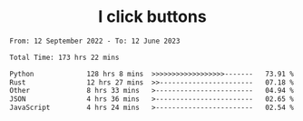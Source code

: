 <h1 align="center">
I click buttons
</h1>

<!--START_SECTION:waka-->

```txt
From: 12 September 2022 - To: 12 June 2023

Total Time: 173 hrs 22 mins

Python             128 hrs 8 mins  >>>>>>>>>>>>>>>>>>-------   73.91 %
Rust               12 hrs 27 mins  >>-----------------------   07.18 %
Other              8 hrs 33 mins   >------------------------   04.94 %
JSON               4 hrs 36 mins   >------------------------   02.65 %
JavaScript         4 hrs 24 mins   >------------------------   02.54 %
```

<!--END_SECTION:waka-->
